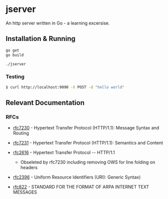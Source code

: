# jserver
An http server written in Go - a learning excersise.

## Installation & Running

```sh
go get 
go build

./jserver
```

### Testing

```sh
$ curl http://localhost:9090 -X POST -d "hello world"
```

## Relevant Documentation

### RFCs
- [rfc7230](https://tools.ietf.org/html/rfc7230) - Hypertext Transfer Protocol (HTTP/1.1): Message Syntax and Routing
- [rfc7231](https://tools.ietf.org/html/rfc7231) - Hypertext Transfer Protocol (HTTP/1.1): Semantics and Content

- [rfc2616](https://tools.ietf.org/html/rfc2616) - Hypertext Transfer Protocol -- HTTP/1.1
    - Obseleted by rfc7230 including removing OWS for line folding on headers
- [rfc2396](https://tools.ietf.org/html/rfc2396) - Uniform Resource Identifiers (URI): Generic Syntax)
- [rfc822](https://tools.ietf.org/html/rfc822) - STANDARD FOR THE FORMAT OF ARPA INTERNET TEXT MESSAGES
